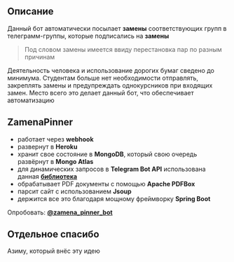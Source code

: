## Описание

Данный бот автоматически посылает **замены**  соответствующих групп в телеграмм-группы, которые подписались на **замены**

> Под словом замены имеется ввиду перестановка пар по разным причинам

Деятельность человека и использование дорогих бумаг сведено до минимума. Студентам больше нет необходимости отправлять, закреплять замены и предупреждать однокурсников при входящих замен. Место всего это делает данный бот, что обеспечивает автоматизацию

## ZamenaPinner
- работает через **webhook** 
- развернут в **Heroku**
- хранит свое состояние в **MongoDB**, который свою очередь развёрнут в **Mongo Atlas**
- для динамических запросов в **Telegram Bot API** использована данная [**библиотека**](https://github.com/rubenlagus/TelegramBots)
- обрабатывает PDF документы с помощью **Apache PDFBox** 
- парсит сайт с использованием **Jsoup**
-  держится все это благодаря мощному фреймворку **Spring Boot**

Опробовать: [**@zamena_pinner_bot**](https://t.me/zamena_pinner_bot)


## Отдельное спасибо
Азиму, который внёс эту идею

